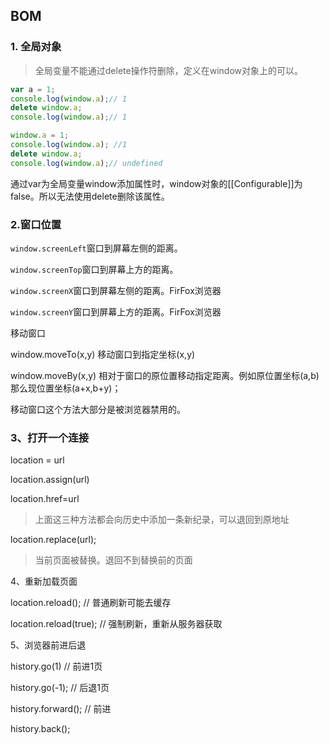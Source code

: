 ## BOM

### 1. 全局对象

> 全局变量不能通过delete操作符删除，定义在window对象上的可以。

```javascript
var a = 1;
console.log(window.a);// 1
delete window.a;
console.log(window.a);// 1
```

```javascript
window.a = 1;
console.log(window.a); //1
delete window.a;
console.log(window.a);// undefined
```

通过var为全局变量window添加属性时，window对象的[[Configurable]]为false。所以无法使用delete删除该属性。

### 2.窗口位置

`window.screenLeft`窗口到屏幕左侧的距离。

`window.screenTop`窗口到屏幕上方的距离。

`window.screenX`窗口到屏幕左侧的距离。FirFox浏览器

`window.screenY`窗口到屏幕上方的距离。FirFox浏览器

移动窗口

window.moveTo(x,y) 移动窗口到指定坐标(x,y)

window.moveBy(x,y) 相对于窗口的原位置移动指定距离。例如原位置坐标(a,b)那么现位置坐标(a+x,b+y)；

移动窗口这个方法大部分是被浏览器禁用的。

### 3、打开一个连接

location = url

location.assign(url)

location.href=url

> 上面这三种方法都会向历史中添加一条新纪录，可以退回到原地址

location.replace(url);

> 当前页面被替换。退回不到替换前的页面

4、重新加载页面

location.reload(); // 普通刷新可能去缓存

location.reload(true); // 强制刷新，重新从服务器获取

5、浏览器前进后退

history.go(1) // 前进1页

history.go(-1); // 后退1页

history.forward(); // 前进

history.back();